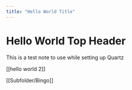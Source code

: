 ```yaml
---
title: "Hello World Title"
---
```


# Hello World Top Header

This is a test note to use while setting up Quartz

[[hello world 2]]

[[Subfolder/Bingo]]